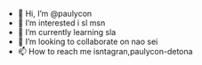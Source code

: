 - 👋 Hi, I’m @paulycon
- 👀 I’m interested i sl msn
- 🌱 I’m currently learning sla
- 💞️ I’m looking to collaborate on nao sei
- 📫 How to reach me isntagran,paulycon-detona


<!---
paulycon/paulycon is a ✨ special ✨ repository because its `README.md` (this file) appears on your GitHub profile.
You can click the Preview link to take a look at your changes.
--->

